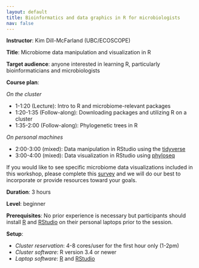 ```yaml
---
layout: default
title: Bioinformatics and data graphics in R for microbiologists
nav: false
---
```


**Instructor**: Kim Dill-McFarland (UBC/ECOSCOPE)

**Title**: Microbiome data manipulation and visualization in R

**Target audience**: anyone interested in learning R, particularly bioinformaticians and microbiologists

**Course plan**:

*On the cluster*

* 1-1:20 (Lecture): Intro to R and microbiome-relevant packages
* 1:20-1:35 (Follow-along): Downloading packages and utilizing R on a cluster
* 1:35-2:00 (Follow-along): Phylogenetic trees in R

*On personal machines*

* 2:00-3:00 (mixed): Data manipulation in RStudio using the [tidyverse](https://www.tidyverse.org)
* 3:00-4:00 (mixed): Data visualization in RStudio using
  [phyloseq](https://bioconductor.org/packages/release/bioc/html/phyloseq.html)

If you would like to see specific microbiome data visualizations included in this workshop, please
complete this [survey](https://ubc.ca1.qualtrics.com/jfe/form/SV_ahpf84tQtvMr1Bz) and we will do our best
to incorporate or provide resources toward your goals.

**Duration**: 3 hours

**Level**: beginner

**Prerequisites**: No prior experience is necessary but participants should install
[R](http://cran.stat.sfu.ca) and [RStudio](https://www.rstudio.com/products/rstudio/download/#download)
on their personal laptops prior to the session.

**Setup**:
- *Cluster reservation*: 4-8 cores/user for the first hour only (1-2pm)
- *Cluster software*: R version 3.4 or newer
- *Laptop software*: [R](http://cran.stat.sfu.ca) and
  [RStudio](https://www.rstudio.com/products/rstudio/download/#download)

